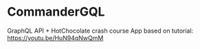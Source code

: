 # CommanderGQL
GraphQL API + HotChocolate crash course App based on tutorial: https://youtu.be/HuN94qNwQmM
